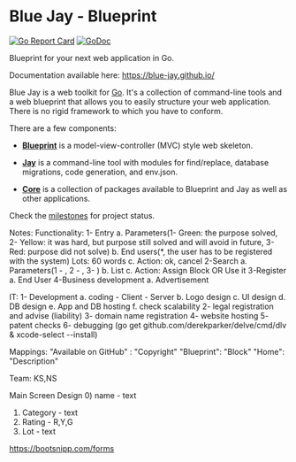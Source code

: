 # Blue Jay - Blueprint

[![Go Report Card](https://goreportcard.com/badge/github.com/blue-jay/blueprint)](https://goreportcard.com/report/github.com/blue-jay/blueprint)
[![GoDoc](https://godoc.org/github.com/blue-jay/blueprint?status.svg)](https://godoc.org/github.com/blue-jay/blueprint)

Blueprint for your next web application in Go.

Documentation available here: https://blue-jay.github.io/

Blue Jay is a web toolkit for [Go](https://golang.org/). It's a collection of
command-line tools and a web blueprint that allows you to easily structure
your web application. There is no rigid framework to which you have to
conform.

There are a few components:

- [**Blueprint**](https://github.com/blue-jay/blueprint) is a
model-view-controller (MVC) style web skeleton.

- [**Jay**](https://github.com/blue-jay/jay) is a command-line tool with
modules for find/replace, database migrations, code generation, and env.json.

- [**Core**](https://github.com/blue-jay/core) is a collection of packages
available to Blueprint and Jay as well as other applications.

Check the [milestones](https://github.com/blue-jay/blueprint/milestones) for
project status.

Notes:
Functionality:
    1- Entry
        a. Parameters(1- Green: the purpose solved, 2- Yellow: it was hard, but purpose still solved and will avoid in future, 3- Red: purpose did not solve)
        b. End users(*, the user has to be registered with the system)
        Lots: 60 words
        c. Action: ok, cancel
    2-Search
        a. Parameters(1 - , 2 - , 3- )
        b. List
        c. Action: Assign Block OR Use it
    3-Register
        a. End User
    4-Business development
        a. Advertisement

IT:
    1- Development
        a. coding
            - Client
            - Server
        b. Logo design 
        c. UI design
        d. DB design
        e. App and DB hosting
        f. check scalability
    2- legal registration and advise (liability)
    3- domain name registration
    4- website hosting
    5- patent checks
    6- debugging (go get github.com/derekparker/delve/cmd/dlv & xcode-select --install)
    
    
Mappings:
"Available on GitHub" : "Copyright"
"Blueprint": "Block"
"Home": "Description"


Team: KS,NS

Main Screen Design
0) name - text
1) Category - text
2) Rating -  R,Y,G
3) Lot - text


https://bootsnipp.com/forms
